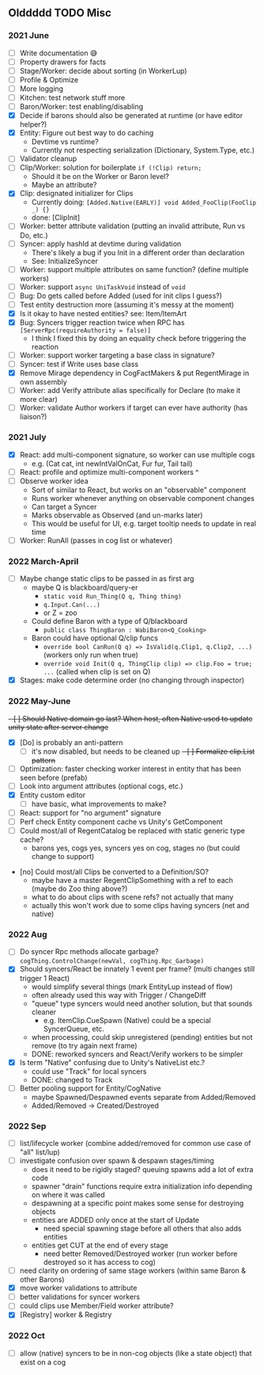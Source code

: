 ## Olddddd TODO Misc

### 2021 June

- [ ] Write documentation 😅
- [ ] Property drawers for facts
- [ ] Stage/Worker: decide about sorting (in WorkerLup)
- [ ] Profile & Optimize
- [ ] More logging
- [ ] Kitchen: test network stuff more
- [ ] Baron/Worker: test enabling/disabling
- [x] Decide if barons should also be generated at runtime (or have editor helper?)
- [x] Entity: Figure out best way to do caching
    - Devtime vs runtime?
    - Currently not respecting serialization (Dictionary, System.Type, etc.)
- [ ] Validator cleanup
- [ ] Clip/Worker: solution for boilerplate `if (!Clip) return;`
    - Should it be on the Worker or Baron level?
    - Maybe an attribute?
- [x] Clip: designated initializer for Clips
    - Currently doing: `[Added.Native(EARLY)] void Added_FooClip(FooClip _) {}`
    - done: [ClipInit]
- [ ] Worker: better attribute validation (putting an invalid attribute, Run vs Do, etc.)
- [ ] Syncer: apply hashId at devtime during validation
    - There's likely a bug if you Init in a different order than declaration
    - See: InitializeSyncer
- [ ] Worker: support multiple attributes on same function? (define multiple workers)
- [ ] Worker: support `async UniTaskVoid` instead of `void`
- [ ] Bug: Do gets called before Added (used for init clips I guess?)
- [ ] Test entity destruction more (assuming it's messy at the moment)
- [x] Is it okay to have nested entities? see: Item/ItemArt
- [x] Bug: Syncers trigger reaction twice when RPC has `[ServerRpc(requireAuthority = false)]`
    - I think I fixed this by doing an equality check before triggering the reaction
- [ ] Worker: support worker targeting a base class in signature?
- [ ] Syncer: test if Write uses base class
- [x] Remove Mirage dependency in CogFactMakers & put RegentMirage in own assembly
- [ ] Worker: add Verify attribute alias specifically for Declare (to make it more clear)
- [ ] Worker: validate Author workers if target can ever have authority (has liaison?)

### 2021 July

- [x] React: add multi-component signature, so worker can use multiple cogs
    - e.g. (Cat cat, int newIntValOnCat, Fur fur, Tail tail)
- [ ] React: profile and optimize multi-component workers ^
- [ ] Observe worker idea
    - Sort of similar to React, but works on an "observable" component
    - Runs worker whenever anything on observable component changes
    - Can target a Syncer<TypeOfCog>
    - Marks observable as Observed (and un-marks later)
    - This would be useful for UI, e.g. target tooltip needs to update in real time
- [ ] Worker: RunAll (passes in cog list or whatever)

### 2022 March-April

- [ ] Maybe change static clips to be passed in as first arg
    - maybe Q is blackboard/query-er
        - `static void Run_Thing(Q q, Thing thing)`
        - `q.Input.Can(...)`
        - or Z = zoo
    - Could define Baron with a type of Q/blackboard
        - `public class ThingBaron : WabiBaron<Q_Cooking>`
    - Baron could have optional Q/clip funcs
        - `override bool CanRun(Q q) => IsValid(q.Clip1, q.Clip2, ...)` (workers only run when true)
        - `override void Init(Q q, ThingClip clip) => clip.Foo = true; ...` (called when clip is set
          on Q)
- [x] Stages: make code determine order (no changing through inspector)

### 2022 May-June

~~- [ ] Should Native domain go last? When host, often Native used to update unity state after
server change~~

- [x] [Do] is probably an anti-pattern
    - [ ] it's now disabled, but needs to be cleaned up
      ~~- [ ] Formalize clip.List<Cog> pattern~~
- [ ] Optimization: faster checking worker interest in entity that has been seen before (prefab)
- [ ] Look into argument attributes (optional cogs, etc.)
- [x] Entity custom editor
    - [ ] have basic, what improvements to make?
- [ ] React: support for "no argument" signature
- [ ] Perf check Entity component cache vs Unity's GetComponent
- [ ] Could most/all of RegentCatalog be replaced with static generic type cache?
    - barons yes, cogs yes, syncers yes on cog, stages no (but could change to support)
- [no] Could most/all Clips be converted to a Definition/SO?
    - maybe have a master RegentClipSomething with a ref to each (maybe do Zoo thing above?)
    - what to do about clips with scene refs? not actually that many
    - actually this won't work due to some clips having syncers (net and native)

### 2022 Aug

- [ ] Do syncer Rpc methods allocate garbage? `cogThing.ControlChange(newVal, cogThing.Rpc_Garbage)`
- [x] Should syncers/React be innately 1 event per frame? (multi changes still trigger 1 React)
    - would simplify several things (mark EntityLup instead of flow)
    - often already used this way with Trigger / ChangeDiff
    - "queue" type syncers would need another solution, but that sounds cleaner
        - e.g. ItemClip.CueSpawn (Native<ItemSpawnInfo>) could be a special SyncerQueue, etc.
    - when processing, could skip unregistered (pending) entities but not remove (to try again next
      frame)
    - DONE: reworked syncers and React/Verify workers to be simpler
- [x] Is term "Native" confusing due to Unity's NativeList etc.?
    - could use "Track" for local syncers
    - DONE: changed to Track
- [ ] Better pooling support for Entity/CogNative
    - maybe Spawned/Despawned events separate from Added/Removed
    - Added/Removed -> Created/Destroyed

### 2022 Sep

- [ ] list/lifecycle worker (combine added/removed for common use case of "all" list/lup)
- [ ] investigate confusion over spawn & despawn stages/timing
    - does it need to be rigidly staged? queuing spawns add a lot of extra code
    - spawner "drain" functions require extra initialization info depending on where it was called
    - despawning at a specific point makes some sense for destroying objects
    - entities are ADDED only once at the start of Update
        - need special spawning stage before all others that also adds entities
    - entities get CUT at the end of every stage
        - need better Removed/Destroyed worker (run worker before destroyed so it has access to cog)
- [ ] need clarity on ordering of same stage workers (within same Baron & other Barons)
- [x] move worker validations to attribute
- [ ] better validations for syncer workers
- [ ] could clips use Member/Field worker attribute?
- [x] [Registry] worker & Registry<T>

### 2022 Oct

- [ ] allow (native) syncers to be in non-cog objects (like a state object) that exist on a cog
